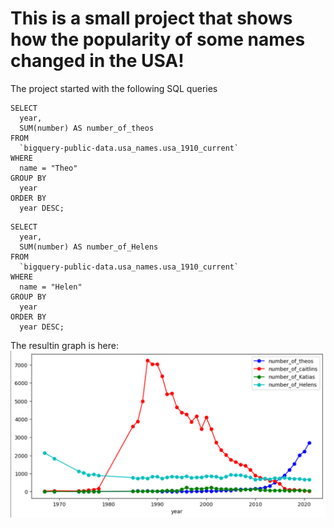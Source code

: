 # This is a small project that shows how the popularity of some names changed in the USA!

The project started with the following SQL queries
```
SELECT
  year,
  SUM(number) AS number_of_theos
FROM
  `bigquery-public-data.usa_names.usa_1910_current`
WHERE
  name = "Theo"
GROUP BY
  year
ORDER BY
  year DESC;
```
  
```
SELECT
  year,
  SUM(number) AS number_of_Helens
FROM
  `bigquery-public-data.usa_names.usa_1910_current`
WHERE
  name = "Helen"
GROUP BY
  year
ORDER BY
  year DESC;
```

The resultin graph is here:
![Graph](https://github.com/T-J-Summer/usa_names_theo_caitlin_katia_helen/blob/master/caitlin_theo_katia_helen_in_usa.png)
